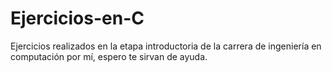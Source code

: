# Ejercicios-en-C
Ejercicios realizados en la etapa introductoria de la carrera de ingeniería en computación por mí, espero te sirvan de ayuda.
